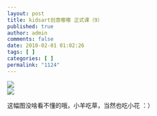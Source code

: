 ```yaml
---
layout: post
title: kidsart创意嘟嘟 正式课（9）
published: true
author: admin
comments: false
date: 2010-02-01 01:02:26
tags: [ ]
categories: [ ]
permalink: "1124"
---
```

![][1]  
![][2]  



  


这幅图没啥看不懂的哦，小羊吃草，当然也吃小花 ：）

 [1]: http://xujianian.com/jx/blog/UploadFiles/2010-2/21450872.jpg
 [2]: http://xujianian.com/jx/blog/UploadFiles/2010-2/21382812.jpg